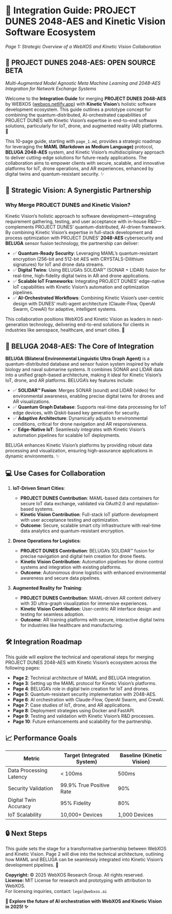 # 🐪 **Integration Guide: PROJECT DUNES 2048-AES and Kinetic Vision Software Ecosystem**  
*Page 1: Strategic Overview of a WebXOS and Kinetic Vision Collaboration*

## 🐪 **PROJECT DUNES 2048-AES: OPEN SOURCE BETA**  
*Multi-Augmented Model Agnostic Meta Machine Learning and 2048-AES Integration for Network Exchange Systems*

Welcome to the **Integration Guide** for merging **PROJECT DUNES 2048-AES** by WEBXOS ([webxos.netlify.app](https://webxos.netlify.app)) with **Kinetic Vision**’s holistic software development ecosystem. This guide outlines a prototype concept for combining the quantum-distributed, AI-orchestrated capabilities of PROJECT DUNES with Kinetic Vision’s expertise in end-to-end software solutions, particularly for IoT, drone, and augmented reality (AR) platforms. 🚀  

This 10-page guide, starting with `page_1.md`, provides a strategic roadmap for leveraging the **MAML (Markdown as Medium Language)** protocol, **BELUGA 2048-AES** system, and Kinetic Vision’s multidisciplinary approach to deliver cutting-edge solutions for future-ready applications. The collaboration aims to empower clients with secure, scalable, and innovative platforms for IoT, drone operations, and AR experiences, enhanced by digital twins and quantum-resistant security. ✨

## 📜 **Strategic Vision: A Synergistic Partnership**

### Why Merge PROJECT DUNES and Kinetic Vision?  
Kinetic Vision’s holistic approach to software development—integrating requirement gathering, testing, and user acceptance with in-house R&D—complements PROJECT DUNES’ quantum-distributed, AI-driven framework. By combining Kinetic Vision’s expertise in full-stack development and process optimization with PROJECT DUNES’ **2048-AES** cybersecurity and **BELUGA** sensor fusion technology, the partnership can deliver:  
- ✅ **Quantum-Ready Security**: Leveraging MAML’s quantum-resistant encryption (256-bit and 512-bit AES with CRYSTALS-Dilithium signatures) for IoT and drone data streams.  
- ✅ **Digital Twins**: Using BELUGA’s SOLIDAR™ (SONAR + LIDAR) fusion for real-time, high-fidelity digital twins in AR and drone applications.  
- ✅ **Scalable IoT Frameworks**: Integrating PROJECT DUNES’ edge-native IoT capabilities with Kinetic Vision’s automation and optimization pipelines.  
- ✅ **AI-Orchestrated Workflows**: Combining Kinetic Vision’s user-centric design with DUNES’ multi-agent architecture (Claude-Flow, OpenAI Swarm, CrewAI) for adaptive, intelligent systems.  

This collaboration positions WebXOS and Kinetic Vision as leaders in next-generation technology, delivering end-to-end solutions for clients in industries like aerospace, healthcare, and smart cities. 🌌

## 🐋 **BELUGA 2048-AES: The Core of Integration**

**BELUGA (Bilateral Environmental Linguistic Ultra Graph Agent)** is a quantum-distributed database and sensor fusion system inspired by whale biology and naval submarine systems. It combines SONAR and LIDAR data into a unified graph-based architecture, making it ideal for Kinetic Vision’s IoT, drone, and AR platforms. BELUGA’s key features include:  
- ✅ **SOLIDAR™ Fusion**: Merges SONAR (sound) and LIDAR (video) for environmental awareness, enabling precise digital twins for drones and AR visualizations.  
- ✅ **Quantum Graph Database**: Supports real-time data processing for IoT edge devices, with Qiskit-based key generation for security.  
- ✅ **Adaptive Architecture**: Dynamically adjusts to environmental conditions, critical for drone navigation and AR responsiveness.  
- ✅ **Edge-Native IoT**: Seamlessly integrates with Kinetic Vision’s automation pipelines for scalable IoT deployments.  

BELUGA enhances Kinetic Vision’s platforms by providing robust data processing and visualization, ensuring high-assurance applications in dynamic environments. ✨

## 💻 **Use Cases for Collaboration**

1. **IoT-Driven Smart Cities**:  
   - **PROJECT DUNES Contribution**: MAML-based data containers for secure IoT data exchange, validated via OAuth2.0 and reputation-based systems.  
   - **Kinetic Vision Contribution**: Full-stack IoT platform development with user acceptance testing and optimization.  
   - **Outcome**: Secure, scalable smart city infrastructure with real-time data analytics and quantum-resistant encryption.  

2. **Drone Operations for Logistics**:  
   - **PROJECT DUNES Contribution**: BELUGA’s SOLIDAR™ fusion for precise navigation and digital twin creation for drone fleets.  
   - **Kinetic Vision Contribution**: Automation pipelines for drone control systems and integration with existing platforms.  
   - **Outcome**: Autonomous drone logistics with enhanced environmental awareness and secure data pipelines.  

3. **Augmented Reality for Training**:  
   - **PROJECT DUNES Contribution**: MAML-driven AR content delivery with 3D ultra-graph visualization for immersive experiences.  
   - **Kinetic Vision Contribution**: User-centric AR interface design and testing for seamless adoption.  
   - **Outcome**: AR training platforms with secure, interactive digital twins for industries like healthcare and manufacturing.  

## 🛠️ **Integration Roadmap**

This guide will explore the technical and operational steps for merging PROJECT DUNES 2048-AES with Kinetic Vision’s ecosystem across the following pages:  
- **Page 2**: Technical architecture of MAML and BELUGA integration.  
- **Page 3**: Setting up the MAML protocol for Kinetic Vision’s platforms.  
- **Page 4**: BELUGA’s role in digital twin creation for IoT and drones.  
- **Page 5**: Quantum-resistant security implementation with 2048-AES.  
- **Page 6**: AI orchestration with Claude-Flow, OpenAI Swarm, and CrewAI.  
- **Page 7**: Case studies of IoT, drone, and AR applications.  
- **Page 8**: Deployment strategies using Docker and FastAPI.  
- **Page 9**: Testing and validation with Kinetic Vision’s R&D processes.  
- **Page 10**: Future enhancements and scalability for the partnership.  

## 📈 **Performance Goals**

| Metric                  | Target (Integrated System) | Baseline (Kinetic Vision) |
|-------------------------|----------------------------|---------------------------|
| Data Processing Latency | < 100ms                    | 500ms                     |
| Security Validation     | 99.9% True Positive Rate   | 90%                       |
| Digital Twin Accuracy   | 95% Fidelity               | 80%                       |
| IoT Scalability         | 10,000+ Devices            | 1,000 Devices             |

## 🔒 **Next Steps**

This guide sets the stage for a transformative partnership between WebXOS and Kinetic Vision. Page 2 will dive into the technical architecture, outlining how MAML and BELUGA can be seamlessly integrated into Kinetic Vision’s development pipelines. 🚀  

**Copyright:** © 2025 WebXOS Research Group. All rights reserved.  
**License:** MIT License for research and prototyping with attribution to WebXOS.  
For licensing inquiries, contact: `legal@webxos.ai`

**🐪 Explore the future of AI orchestration with WebXOS and Kinetic Vision in 2025! ✨**
